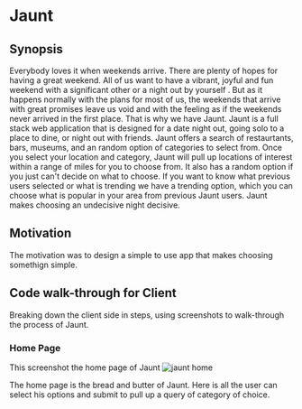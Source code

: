# Jaunt
## Synopsis
  Everybody loves it when weekends arrive. There are plenty of hopes for having a great weekend. All of us want to have a vibrant, joyful and fun weekend with a significant other or a night out by yourself . But as it happens normally with the plans for most of us, the weekends that arrive with great promises leave us void and with the feeling as if the weekends never arrived in the first place. That is why we have Jaunt. Jaunt is a full stack web application that is designed for a date night out, going solo to a place to dine, or night out with friends. Jaunt offers a search of restaurtants, bars, museums, and an random option of categories to select from. Once you select your location and category, Jaunt will pull up locations of interest within a range of miles for you to choose from. It also has a random option if you just can't decide on what to choose. If you want to know what previous users selected or what is trending we have a trending option, which you can choose what is popular in your area from previous Jaunt users. Jaunt makes choosing an undecisive night decisive. 

## Motivation
The motivation was to design a simple to use app that makes choosing somethign simple. 

## Code walk-through for Client
Breaking down the client side in steps, using screenshots to walk-through the process of Jaunt.

### Home Page
 This screenshot the home page of Jaunt
 ![jaunt home](https://user-images.githubusercontent.com/21042727/42406394-4fc4f50a-816c-11e8-9682-05c2e4723029.png)
 
The home page is the bread and butter of Jaunt. Here is all the user can select his options and submit to pull up a query of category of choice. 
 

 
